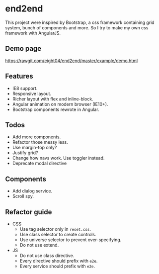 end2end
=======
This project were inspired by Bootstrap, a css framework containing grid system, bunch of components and more. So I try to make my own css framework with AngularJS.

Demo page
---------
<https://rawgit.com/eight04/end2end/master/example/demo.html>

Features
--------
* IE8 support.
* Responsive layout.
* Richer layout with flex and inline-block.
* Angular animation on modern browser (IE10+).
* Bootstrap components rewrote in Angular.

Todos
-----
* Add more components.
* Refactor those messy less.
* Use margin-top only?
* Justify grid?
* Change how navs work. Use toggler instead.
* Deprecate modal directive

Components
----------
* Add dialog service.
* Scroll spy.

Refactor guide
--------------
* CSS
	* Use tag selector only in `reset.css`.
	* Use class selector to create controls.
	* Use universe selector to prevent over-specifying.
	* Do not use extend.
* JS
	* Do not use class directive.
	* Every directive should prefix with `e2e`.
	* Every service should prefix with `e2e`.
